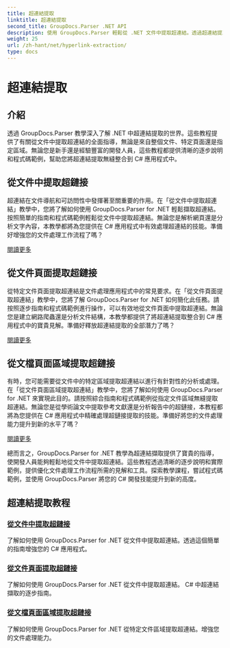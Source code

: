 ```yaml
---
title: 超連結提取
linktitle: 超連結提取
second_title: GroupDocs.Parser .NET API
description: 使用 GroupDocs.Parser 輕鬆從 .NET 文件中提取超連結。透過超連結提取的逐步指南增強您的 C# 應用程式。
weight: 25
url: /zh-hant/net/hyperlink-extraction/
type: docs
---
```

# 超連結提取

## 介紹

透過 GroupDocs.Parser 教學深入了解 .NET 中超連結提取的世界。這些教程提供了有關從文件中提取超連結的全面指導，無論是來自整個文件、特定頁面還是指定區域。無論您是新手還是經驗豐富的開發人員，這些教程都提供清晰的逐步說明和程式碼範例，幫助您將超連結提取無縫整合到 C# 應用程式中。

## 從文件中提取超鏈接

超連結在文件導航和可訪問性中發揮著至關重要的作用。在「從文件中提取超連結」教學中，您將了解如何使用 GroupDocs.Parser for .NET 輕鬆擷取超連結。按照簡單的指南和程式碼範例輕鬆從文件中提取超連結。無論您是解析網頁還是分析文字內容，本教學都將為您提供在 C# 應用程式中有效處理超連結的技能。準備好增強您的文件處理工作流程了嗎？

[閱讀更多](./extract-hyperlinks-from-document/)

## 從文件頁面提取超鏈接

從特定文件頁面提取超連結是文件處理應用程式中的常見要求。在「從文件頁面提取超連結」教學中，您將了解 GroupDocs.Parser for .NET 如何簡化此任務。請按照逐步指南和程式碼範例進行操作，可以有效地從文件頁面中提取超連結。無論您是建立網路爬蟲還是分析文件結構，本教學都提供了將超連結提取整合到 C# 應用程式中的寶貴見解。準備好釋放超連結提取的全部潛力了嗎？

[閱讀更多](./extract-hyperlinks-from-document-page/)

## 從文檔頁面區域提取超鏈接

有時，您可能需要從文件中的特定區域提取超連結以進行有針對性的分析或處理。在「從文件頁面區域提取超連結」教學中，您將了解如何使用 GroupDocs.Parser for .NET 來實現此目的。請按照綜合指南和程式碼範例從指定文件區域無縫提取超連結。無論您是從學術論文中提取參考文獻還是分析報告中的超鏈接，本教程都將為您提供在 C# 應用程式中精確處理超鏈接提取的技能。準備好將您的文件處理能力提升到新的水平了嗎？

[閱讀更多](./extract-hyperlinks-from-document-page-area/)

總而言之，GroupDocs.Parser for .NET 教學為超連結擷取提供了寶貴的指導，使開發人員能夠輕鬆地從文件中提取超連結。這些教程透過清晰的逐步說明和實際範例，提供優化文件處理工作流程所需的見解和工具。探索教學課程，嘗試程式碼範例，並使用 GroupDocs.Parser 將您的 C# 開發技能提升到新的高度。
## 超連結提取教程
### [從文件中提取超鏈接](./extract-hyperlinks-from-document/)
了解如何使用 GroupDocs.Parser for .NET 從文件中提取超連結。透過這個簡單的指南增強您的 C# 應用程式。
### [從文件頁面提取超鏈接](./extract-hyperlinks-from-document-page/)
了解如何使用 GroupDocs.Parser for .NET 從文件中提取超連結。 C# 中超連結擷取的逐步指南。
### [從文檔頁面區域提取超鏈接](./extract-hyperlinks-from-document-page-area/)
了解如何使用 GroupDocs.Parser for .NET 從特定文件區域提取超連結。增強您的文件處理能力。